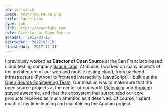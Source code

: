 ```yaml
---
id: job-sauce
image: tech/job-sauce.png
title: Sauce Labs
type: job
link: https://saucelabs.com
role: Director of Open Source
addedAt: '2013-03-15'
startedAt: '2012-03-15'
finishedAt: '2017-12-31'
---
```


I previously worked as **Director of Open Source** at the San Francisco-based cloud testing company [Sauce Labs](https://saucelabs.com). At Sauce, I worked on many aspects of the architecture of our web and mobile testing cloud, from backend infrastructure (Python) to frontend interactivity (JavaScript). I built out the [Open Source Engineering Team](https://saucelabs.com/blog/the-sauce-labs-open-source-engineering-team). Our mission was to make sure that the open source projects at the center of our world ([Selenium](http://seleniumhq.org) and [Appium](http://appium.io)) stayed awesome, and that the ecosystem that surrounded our core products received as much attention as it deserved. Of course, I spent much of my time leading and maintaining the Appium project.
